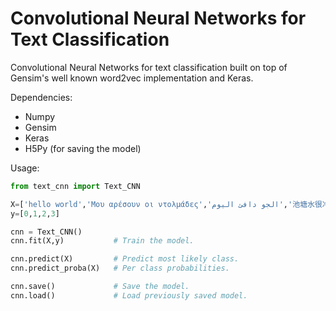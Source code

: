 # Convolutional Neural Networks for Text Classification

Convolutional Neural Networks for text classification built on top of Gensim's well known word2vec implementation and Keras.

Dependencies:
- Numpy
- Gensim
- Keras
- H5Py (for saving the model)

Usage:

```python
from text_cnn import Text_CNN

X=['hello world','Μου αρέσουν οι ντολμάδες','الجو دافئ اليوم','池塘水很冷']
y=[0,1,2,3]

cnn = Text_CNN()
cnn.fit(X,y)           # Train the model.

cnn.predict(X)         # Predict most likely class.
cnn.predict_proba(X)   # Per class probabilities.

cnn.save()             # Save the model.
cnn.load()             # Load previously saved model.
```